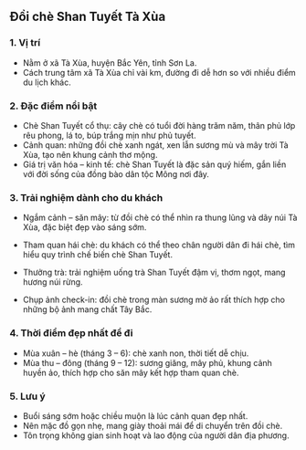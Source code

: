 ##   **Đồi chè Shan Tuyết Tà Xùa**

### **1\. Vị trí**

* Nằm ở xã Tà Xùa, huyện Bắc Yên, tỉnh Sơn La.  
* Cách trung tâm xã Tà Xùa chỉ vài km, đường đi dễ hơn so với nhiều điểm du lịch khác.

### **2\. Đặc điểm nổi bật**

* Chè Shan Tuyết cổ thụ: cây chè có tuổi đời hàng trăm năm, thân phủ lớp rêu phong, lá to, búp trắng mịn như phủ tuyết.  
* Cảnh quan: những đồi chè xanh ngát, xen lẫn sương mù và mây trời Tà Xùa, tạo nên khung cảnh thơ mộng.  
* Giá trị văn hóa – kinh tế: chè Shan Tuyết là đặc sản quý hiếm, gắn liền với đời sống của đồng bào dân tộc Mông nơi đây.

### **3\. Trải nghiệm dành cho du khách**

* Ngắm cảnh – săn mây: từ đồi chè có thể nhìn ra thung lũng và dãy núi Tà Xùa, đặc biệt đẹp vào sáng sớm.  
* Tham quan hái chè: du khách có thể theo chân người dân đi hái chè, tìm hiểu quy trình chế biến chè Shan Tuyết.  
* Thưởng trà: trải nghiệm uống trà Shan Tuyết đậm vị, thơm ngọt, mang hương núi rừng.

* Chụp ảnh check-in: đồi chè trong màn sương mờ ảo rất thích hợp cho những bộ ảnh mang chất Tây Bắc.

### **4\. Thời điểm đẹp nhất để đi**

* Mùa xuân – hè (tháng 3 – 6): chè xanh non, thời tiết dễ chịu.  
* Mùa thu – đông (tháng 9 – 12): sương giăng, mây phủ, khung cảnh huyền ảo, thích hợp cho săn mây kết hợp tham quan chè.

### **5\. Lưu ý**

* Buổi sáng sớm hoặc chiều muộn là lúc cảnh quan đẹp nhất.  
* Nên mặc đồ gọn nhẹ, mang giày thoải mái để di chuyển trên đồi chè.  
* Tôn trọng không gian sinh hoạt và lao động của người dân địa phương.

